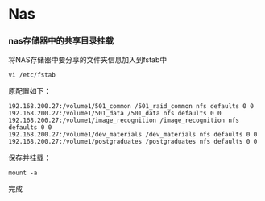 # Nas

### nas存储器中的共享目录挂载

将NAS存储器中要分享的文件夹信息加入到fstab中
```
vi /etc/fstab
```
原配置如下：
```
192.168.200.27:/volume1/501_common /501_raid_common nfs defaults 0 0
192.168.200.27:/volume1/501_data /501_data nfs defaults 0 0
192.168.200.27:/volume1/image_recognition /image_recognition nfs defaults 0 0
192.168.200.27:/volume1/dev_materials /dev_materials nfs defaults 0 0
192.168.200.27:/volume1/postgraduates /postgraduates nfs defaults 0 0
```
保存并挂载：
```
mount -a
```
完成
